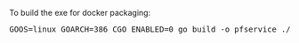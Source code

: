 To build the exe for docker packaging:

<pre>
GOOS=linux GOARCH=386 CGO_ENABLED=0 go build -o pfservice ./cmd
</pre>
